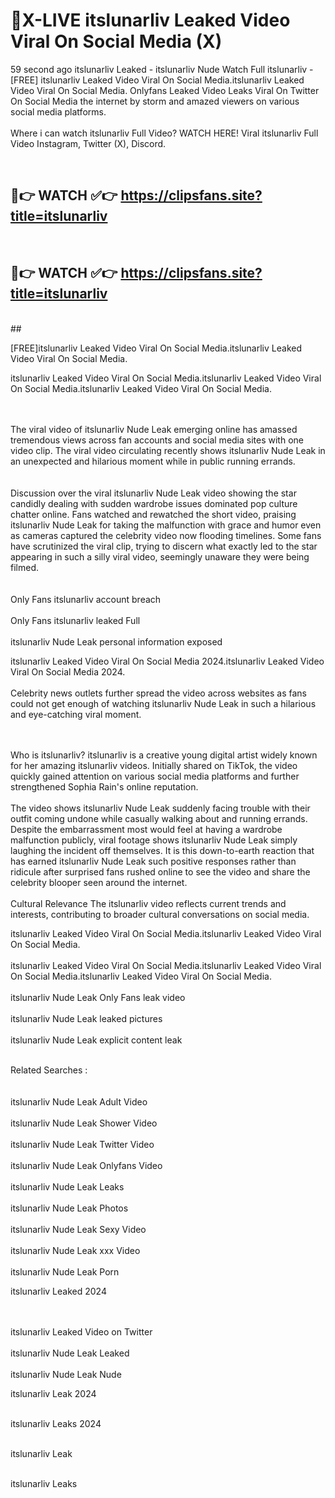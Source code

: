 # 🔴X-LIVE itslunarliv Leaked Video Viral On Social Media (X)<br>


59 second ago itslunarliv Leaked  - itslunarliv Nude  Watch Full itslunarliv - [FREE] itslunarliv Leaked Video Viral On Social Media.itslunarliv Leaked Video Viral On Social Media.   Onlyfans Leaked Video Leaks Viral On Twitter On Social Media the internet by storm and amazed viewers on various social media platforms. <br><br>
Where i can watch itslunarliv Full Video? WATCH HERE! Viral itslunarliv Full Video Instagram, Twitter (X), Discord. <br>


 <br>

##  🔴👉 WATCH ✅👉  <a href="https://clipsfans.site?title=itslunarliv&ref=git">https://clipsfans.site?title=itslunarliv</a> <br>
  <br>

##  🔴👉 WATCH ✅👉  <a href="https://clipsfans.site?title=itslunarliv&ref=git">https://clipsfans.site?title=itslunarliv</a> <br>
  <br>
  ##



[FREE]itslunarliv Leaked Video Viral On Social Media.itslunarliv Leaked Video Viral On Social Media. <br>

itslunarliv Leaked Video Viral On Social Media.itslunarliv Leaked Video Viral On Social Media.itslunarliv Leaked Video Viral On Social Media. <br>


  <br>

  <br>
The viral video of itslunarliv Nude Leak emerging online has amassed tremendous views across fan accounts and social media sites with one video clip. The viral video circulating recently shows itslunarliv Nude Leak in an unexpected and hilarious moment while in public running errands.<br>
<br>


<br>
Discussion over the viral itslunarliv Nude Leak video showing the star candidly dealing with sudden wardrobe issues dominated pop culture chatter online. Fans watched and rewatched the short video, praising itslunarliv Nude Leak for taking the malfunction with grace and humor even as cameras captured the celebrity video now flooding timelines. Some fans have scrutinized the viral clip, trying to discern what exactly led to the star appearing in such a silly viral video, seemingly unaware they were being filmed.<br>
<br>
<br> 
Only Fans itslunarliv account breach<br>
<br>
Only Fans itslunarliv leaked Full <br>
<br>
itslunarliv Nude Leak personal information exposed<br>

itslunarliv Leaked Video Viral On Social Media 2024.itslunarliv Leaked Video Viral On Social Media 2024. <br>
<br>
Celebrity news outlets further spread the video across websites as fans could not get enough of watching itslunarliv Nude Leak in such a hilarious and eye-catching viral moment.<br>
<br>

<br>
Who is itslunarliv? itslunarliv is a creative young digital artist widely known for her amazing itslunarliv videos. Initially shared on TikTok, the video quickly gained attention on various social media platforms and further strengthened Sophia Rain's online reputation.<br>
<br>
The video shows itslunarliv Nude Leak suddenly facing trouble with their outfit coming undone while casually walking about and running errands. Despite the embarrassment most would feel at having a wardrobe malfunction publicly, viral footage shows itslunarliv Nude Leak simply laughing the incident off themselves. It is this down-to-earth reaction that has earned itslunarliv Nude Leak such positive responses rather than ridicule after surprised fans rushed online to see the video and share the celebrity blooper seen around the internet.<br>
<br>
Cultural Relevance The itslunarliv video reflects current trends and interests, contributing to broader cultural conversations on social media.<br>

itslunarliv Leaked Video Viral On Social Media.itslunarliv Leaked Video Viral On Social Media.<br>
<br>
itslunarliv Leaked Video Viral On Social Media.itslunarliv Leaked Video Viral On Social Media.itslunarliv Leaked Video Viral On Social Media.<br>
<br>
itslunarliv Nude Leak Only Fans leak video<br>
<br>
itslunarliv Nude Leak leaked pictures<br>
<br>
itslunarliv Nude Leak explicit content leak<br>


<br>
Related Searches :<br>
<br>

<br>
itslunarliv Nude Leak Adult Video<br>
<br>
itslunarliv Nude Leak Shower Video<br>
<br>
itslunarliv Nude Leak Twitter Video<br>
<br>
itslunarliv Nude Leak Onlyfans Video<br>
<br>
itslunarliv Nude Leak Leaks<br>
<br>
itslunarliv Nude Leak Photos<br>

<br>
itslunarliv Nude Leak Sexy Video<br>
<br>
itslunarliv Nude Leak xxx Video<br>
<br>
itslunarliv Nude Leak Porn<br>

itslunarliv  Leaked 2024 <br> <br>
<br>

itslunarliv Leaked Video on Twitter <br>
<br>
itslunarliv Nude Leak Leaked<br>
<br>
itslunarliv Nude Leak Nude<br>


itslunarliv  Leak 2024 <br> <br>



itslunarliv  Leaks 2024 <br> <br>



 
itslunarliv  Leak<br> <br>



itslunarliv  Leaks<br> <br>





</p>




 



</p>










